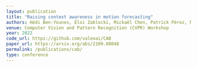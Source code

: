 ```yaml
---
layout: publication
title: "Raising context awareness in motion forecasting" 
authors: Hédi Ben-Younes, Éloi Zablocki, Mickaël Chen, Patrick Pérez, Matthieu Cord
venue: Computer Vision and Pattern Recognition (CVPR) Workshop
year: 2022
code_url: https://github.com/valeoai/CAB 
paper_url: https://arxiv.org/abs/2109.08048
permalink: /publications/cab/
type: conference
---
```

